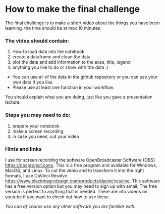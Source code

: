 # How to make the final challenge

The final challenge is to make a short video about the things you have been learning.
the time should be at max 10 minutes. 

### The videa should contain:

1. How to load data into the notebook
2. create a dataframe and clean the data
3. plot the data and add information to the axes, title, legend
4. anything you like to do or show with the data :) 

- You can use all of the data in the github repository or you can use your own data if you like. 
- Please use at least one function in your workflow.

You should explain what you are doing, just like you gave a presentation lecture.

### Steps you may need to do:

1. prepare your notebook
2. make a screen recording
3. in case you need, cut your video

### Hints and links

I use for screen recording the software OpenBroadcaster Software (OBS) https://obsproject.com/. This is a free program and available for Windows, MacOS, and Linux.
To cut the video and to transform it into the right formats, I use DaVinci Resolve https://www.blackmagicdesign.com/products/davinciresolve. This software has a free version option but you may need to sign up with email. The free version is perfect to anything that is needed. 
There are into videos on youtube if you want to check out how to use these.

_You can of course use any other software you are familiar with._




